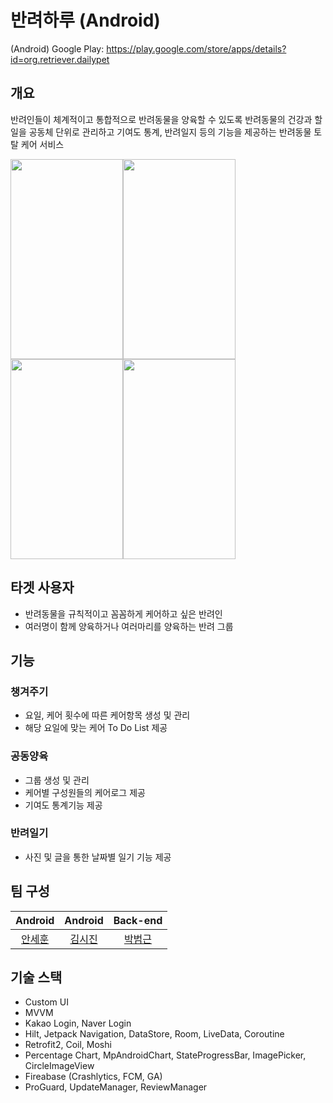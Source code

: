 # 반려하루 (Android)

(Android) Google Play: https://play.google.com/store/apps/details?id=org.retriever.dailypet

## 개요
반려인들이 체계적이고 통합적으로 반려동물을 양육할 수 있도록 반려동물의 건강과 할 일을 공동체 단위로 관리하고 기여도 통계, 반려일지 등의 기능을 제공하는 반려동물 토탈 케어 서비스

<img src="https://user-images.githubusercontent.com/75887645/202860487-7b6e3b36-7010-481a-910f-3576f294b5f0.jpg" width="180" height="320"/><img src="https://user-images.githubusercontent.com/75887645/202860580-40aeb5d4-343c-4179-9627-5e545fc19eaa.jpg" width="180" height="320"/><img src="https://user-images.githubusercontent.com/75887645/202860554-c9f86132-635e-45f5-ad2c-afc837cfd80d.jpg" width="180" height="320"/><img src="https://user-images.githubusercontent.com/75887645/202860599-f582dfc8-70ea-488f-9f31-833ab9f56a2f.jpg" width="180" height="320"/>

## 타겟 사용자

- 반려동물을 규칙적이고 꼼꼼하게 케어하고 싶은 반려인
- 여러명이 함께 양육하거나 여러마리를 양육하는 반려 그룹

## 기능

### 챙겨주기

- 요일, 케어 횟수에 따른 케어항목 생성 및 관리
- 해당 요일에 맞는 케어 To Do List 제공

### 공동양육

- 그룹 생성 및 관리
- 케어별 구성원들의 케어로그 제공
- 기여도 통계기능 제공

### 반려일기

- 사진 및 글을 통한 날짜별 일기 기능 제공

## 팀 구성
|Android|Android|Back-end|
|:-------:|:-------:|:-------:|
|[안세훈](https://github.com/ashpurple)|[김시진](https://github.com/koreatlwls)|[박범근](https://github.com/bbeomgeun)|

## 기술 스택
- Custom UI
- MVVM
- Kakao Login, Naver Login
- Hilt, Jetpack Navigation, DataStore, Room, LiveData, Coroutine
- Retrofit2, Coil, Moshi
- Percentage Chart, MpAndroidChart, StateProgressBar, ImagePicker, CircleImageView
- Fireabase (Crashlytics, FCM, GA)
- ProGuard, UpdateManager, ReviewManager
